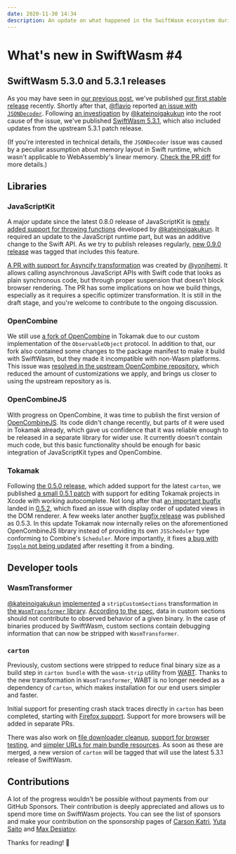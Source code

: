 ```yaml
---
date: 2020-11-30 14:34
description: An update on what happened in the SwiftWasm ecosystem during November 2020.
---
```

# What's new in SwiftWasm #4

## SwiftWasm 5.3.0 and 5.3.1 releases

As you may have seen in [our previous post](https://blog.swiftwasm.org/posts/5-3-released/), we've
published [our first stable
release](https://github.com/swiftwasm/swift/releases/tag/swift-wasm-5.3.0-RELEASE) recently. Shortly
after that, [@flavio](https://github.com/flavio) reported [an issue
with `JSONDecoder`](https://github.com/swiftwasm/swift/issues/2223). Following [an
investigation](https://github.com/swiftwasm/swift/pull/2240) by
[@kateinoigakukun](https://github.com/kateinoigakukun) into the root cause of the issue, we've
published [SwiftWasm
5.3.1](https://github.com/swiftwasm/swift/releases/tag/swift-wasm-5.3.1-RELEASE), which also
included updates from the upstream 5.3.1 patch release.

(If you're interested in technical details, the `JSONDecoder` issue was caused by a peculiar
assumption about memory layout in Swift runtime, which wasn't applicable to WebAssembly's linear
memory. [Check the PR diff](https://github.com/swiftwasm/swift/pull/2240/files) for
more details.)

## Libraries

### JavaScriptKit

A major update since the latest 0.8.0 release of JavaScriptKit is [newly added support
for throwing functions](https://github.com/swiftwasm/JavaScriptKit/pull/102) developed
by [@kateinoigakukun](https://github.com/kateinoigakukun). It required an update
to the JavaScript runtime part, but was an additive change to the Swift API. As we try to publish
releases regularly, [new 0.9.0 release](https://github.com/swiftwasm/JavaScriptKit/releases/tag/0.9.0)
was tagged that includes this feature.

[A PR with support for Asyncify transformation](https://github.com/swiftwasm/JavaScriptKit/pull/107)
was created by [@yonihemi](https://github.com/yonihemi). It allows calling asynchronous JavaScript
APIs with Swift code that looks as plain synchronous code, but through proper suspension that
doesn't block browser rendering. The PR has some implications on how we build things, especially as
it requires a specific optimizer transformation. It is still in the draft stage, and you're welcome
to contribute to the ongoing discussion.

### OpenCombine

We still use [a fork of OpenCombine](https://github.com/TokamakUI/OpenCombine) in Tokamak due to
our custom implementation of the `ObservableObject` protocol. In addition to that, our fork
also contained some changes to the package manifest to make it build with SwiftWasm, but they
made it incompatible with non-Wasm platforms. This issue was [resolved in the upstream OpenCombine
repository](https://github.com/OpenCombine/OpenCombine/pull/191), which reduced the amount of
customizations we apply, and brings us closer to using the upstream repository as is.

### OpenCombineJS

With progress on OpenCombine, it was time to publish the first version of
[OpenCombineJS](https://github.com/swiftwasm/OpenCombineJS). Its code didn't change recently, but
parts of it were used in Tokamak already, which gave us confidence that it was reliable enough to be
released in a separate library for wider use. It currently doesn't contain much code, but this basic
functionality should be enough for basic integration of JavaScriptKit types and OpenCombine.

### Tokamak

Following [the 0.5.0 release](https://github.com/TokamakUI/Tokamak/releases/tag/0.5.0), which added
support for the latest `carton`, we published [a small 0.5.1
patch](https://github.com/TokamakUI/Tokamak/releases/tag/0.5.1) with support for editing Tokamak
projects in Xcode with working autocomplete. Not long after that [an important
bugfix](https://github.com/TokamakUI/Tokamak/pull/301) landed in
[0.5.2](https://github.com/TokamakUI/Tokamak/releases/tag/0.5.2), which fixed an issue with display
order of updated views in the DOM renderer. A few weeks later another [bugfix
release](https://github.com/TokamakUI/Tokamak/releases/tag/0.5.3) was published as 0.5.3. In this
update Tokamak now internally relies on the aforementioned OpenCombineJS library instead of
providing its own `JSScheduler` type conforming to Combine's `Scheduler`. More importantly, it fixes
[a bug with `Toggle` not being updated](https://github.com/TokamakUI/Tokamak/issues/287) after
resetting it from a binding.

## Developer tools

### WasmTransformer

[@kateinoigakukun](https://github.com/kateinoigakukun)
[implemented](https://github.com/swiftwasm/WasmTransformer/commit/d79d945731e03a10cb2806cbafc0be0113a2b9bf)
a `stripCustomSections` transformation in [the `WasmTransformer`
library](https://github.com/swiftwasm/WasmTransformer). [According to the
spec](https://webassembly.github.io/spec/core/appendix/custom.html), data in custom sections should
not contribute to observed behavior of a given binary. In the case of binaries produced by
SwiftWasm, custom sections contain debugging information that can now be stripped with
`WasmTransformer`.

### `carton`

Previously, custom sections were stripped to reduce final binary size as a build step in `carton
bundle` with the `wasm-strip` utility from [WABT](https://github.com/webassembly/wabt). Thanks to
the new transformation in `WasmTransformer`, WABT is no longer needed as a dependency of `carton`,
which makes installation for our end users simpler and faster.

Initial support for presenting crash stack traces directly in `carton` has been completed, starting with [Firefox support](https://github.com/swiftwasm/carton/pull/162). Support for more browsers will be added in separate PRs.

There was also work on [file downloader cleanup](https://github.com/swiftwasm/carton/pull/171), [support for browser testing](https://github.com/swiftwasm/carton/pull/173), and [simpler URLs for main bundle
resources](https://github.com/swiftwasm/carton/pull/176). As soon as these are merged, a new version
of `carton` will be tagged that will use the latest 5.3.1 release of SwiftWasm.

## Contributions

A lot of the progress wouldn't be possible without payments from our GitHub Sponsors. Their
contribution is deeply appreciated and allows us to spend more time on SwiftWasm projects. You can
see the list of sponsors and make your contribution on the sponsorship pages of [Carson
Katri](https://github.com/sponsors/carson-katri), [Yuta
Saito](https://github.com/sponsors/kateinoigakukun) and [Max
Desiatov](https://github.com/sponsors/MaxDesiatov).

Thanks for reading! 👋
